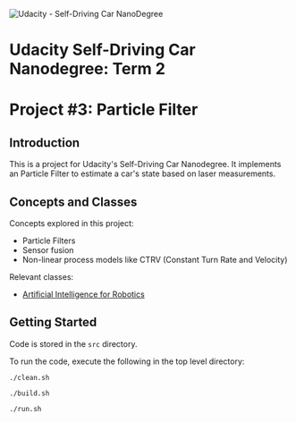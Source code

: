 ![Udacity - Self-Driving Car NanoDegree](https://s3.amazonaws.com/udacity-sdc/github/shield-carnd.svg)

# Udacity Self-Driving Car Nanodegree: Term 2
# Project #3: Particle Filter

## Introduction
This is a project for Udacity's Self-Driving Car Nanodegree. It implements an Particle Filter to estimate a car's state based on laser measurements.


## Concepts and Classes
Concepts explored in this project:

  - Particle Filters
  - Sensor fusion
  - Non-linear process models like CTRV (Constant Turn Rate and Velocity)

Relevant classes:

  - [Artificial Intelligence for Robotics](https://classroom.udacity.com/courses/cs373)

## Getting Started
Code is stored in the `src` directory.

To run the code, execute the following in the top level directory:

`./clean.sh`

`./build.sh`

`./run.sh`